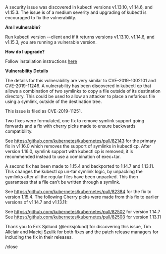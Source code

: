 A security issue was discovered in kubectl versions v1.13.10, v1.14.6, and v1.15.3. The issue is of a medium severity and upgrading of kubectl is encouraged to fix the vulnerability.

**Am I vulnerable?**

Run kubectl version --client and if it returns versions v1.13.10, v1.14.6, and v1.15.3, you are running a vulnerable version.

**How do I upgrade?**

Follow installation instructions [here](https://kubernetes.io/docs/tasks/tools/install-kubectl/)

**Vulnerability Details**

The details for this vulnerability are very similar to CVE-2019-1002101 and CVE-2019-11246.
A vulnerability has been discovered in kubectl cp that allows a combination of two symlinks to copy a file outside of its destination directory. This could be used to allow an attacker to place a nefarious file using a symlink, outside of the destination tree.

This issue is filed as CVE-2019-11251.

Two fixes were formulated, one fix to remove symlink support going forwards and a fix with cherry picks made to ensure backwards compatibility.

See https://github.com/kubernetes/kubernetes/pull/82143 for the primary fix in v1.16.0 which removes the support of symlinks in kubectl cp. After version 1.16.0, symlink support with kubectl cp is removed, it is recommended instead to use a combination of exec+tar.

A second fix has been made to 1.15.4 and backported to 1.14.7 and 1.13.11. This changes the kubectl cp un-tar symlink logic, by unpacking the symlinks after all the regular files have been unpacked. This then guarantees that a file can’t be written through a symlink.

See https://github.com/kubernetes/kubernetes/pull/82384 for the fix to version 1.15.4. The following Cherry picks were made from this fix to earlier versions of v1.14.7 and v1.13.11:

See https://github.com/kubernetes/kubernetes/pull/82502 for version 1.14.7
See https://github.com/kubernetes/kubernetes/pull/82503 for version 1.13.11

Thank you to Erik Sjölund (@eriksjolund) for discovering this issue, Tim Allclair and Maciej Szulik for both fixes and the patch release managers for including the fix in their releases.

/close